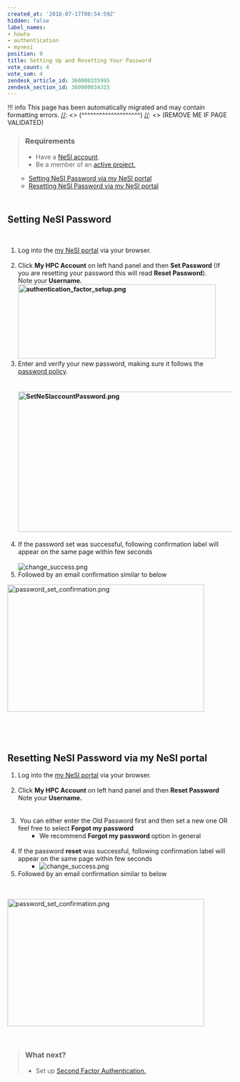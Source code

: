 ```yaml
---
created_at: '2018-07-17T00:54:59Z'
hidden: false
label_names:
- howto
- authentication
- mynesi
position: 0
title: Setting Up and Resetting Your Password
vote_count: 4
vote_sum: 4
zendesk_article_id: 360000335995
zendesk_section_id: 360000034315
---
```




[//]: <> (REMOVE ME IF PAGE VALIDATED)
[//]: <> (vvvvvvvvvvvvvvvvvvvv)
!!! info
    This page has been automatically migrated and may contain formatting errors.
[//]: <> (^^^^^^^^^^^^^^^^^^^^)
[//]: <> (REMOVE ME IF PAGE VALIDATED)

<blockquote class="blockquote-prereq">
<h3 id="prerequisites">Requirements</h3>
<ul>
<li>Have a <a href="https://support.nesi.org.nz/hc/en-gb/articles/360000159715" target="_self">NeSI account</a>.</li>
<li>Be a member of an <a href="https://support.nesi.org.nz/hc/en-gb/sections/360000196195-Accounts-Projects" target="_self">active project.</a>
</li>
</ul>
</blockquote>
<ul>
<li style="list-style-type: none;">
<ul>
<li><a href="#h_d7de94ee-b517-41dd-b70e-6fca380b38a6" target="_self">Setting NeSI Password via my NeSI portal</a></li>
<li class="wysiwyg-text-align-justify"><a href="#h_01G15PT2EM836JXJK202V52QZP" target="_self">Resetting NeSI Password via my NeSI portal</a></li>
</ul>
</li>
</ul>
<h2 id="h_d7de94ee-b517-41dd-b70e-6fca380b38a6">
<br><strong>Setting NeSI Password</strong>
</h2>
<p> </p>
<ol>
<li>Log into the <a href="https://my.nesi.org.nz">my NeSI portal</a> via your browser.<br><br>
</li>
<li>Click <strong>My HPC Account</strong> on left hand panel and then <strong>Set Password</strong> (If you are resetting your password this will read <strong>Reset Password</strong>).<br>Note your<strong> Username.<br><img src="https://support.nesi.org.nz/hc/article_attachments/4414700833935/authentication_factor_setup.png" alt="authentication_factor_setup.png" width="442" height="166"><br></strong>
</li>
<li>Enter and verify your new password, making sure it follows the <a href="https://support.nesi.org.nz/hc/en-gb/articles/360000336015" target="_self">password policy</a>.<br><br>
<h4><img src="https://support.nesi.org.nz/hc/article_attachments/360004939796/SetNeSIaccountPassword.png" alt="SetNeSIaccountPassword.png" width="628" height="314"></h4>
</li>
<li>If the password set was successful, following confirmation label will appear on the same page within few seconds<br> <br><img src="https://support.nesi.org.nz/hc/article_attachments/5662974048911" alt="change_success.png">
</li>
<li>Followed by an email confirmation similar to below</li>
</ol>
<p><img src="https://support.nesi.org.nz/hc/article_attachments/4702120915343/password_set_confirmation.png" alt="password_set_confirmation.png" width="440" height="285"></p>
<p> </p>
<p> </p>
<h2 id="h_01G15PT2EM836JXJK202V52QZP"><strong>Resetting NeSI Password via my NeSI portal</strong></h2>
<ol>
<li>Log into the <a href="https://my.nesi.org.nz">my NeSI portal</a> via your browser.<br><br>
</li>
<li>Click <strong>My HPC Account</strong> on left hand panel and then <strong>Reset Password</strong><br>Note your<strong><strong> Username.<br><br></strong></strong> <strong><br></strong>
</li>
<li> You can either enter the Old Password first and then set a new one OR feel free to select <strong><span class="wysiwyg-color-blue">Forgot my password </span></strong><br>
<ul>
<li style="list-style-type: none;">
<ul>
<li>
<span class="wysiwyg-color-black">We recommend </span><strong><span class="wysiwyg-color-blue">Forgot my password </span></strong><span class="wysiwyg-color-black">option in general <br><br></span>
</li>
</ul>
</li>
</ul>
</li>
<li>If the password <strong>reset</strong> was successful, following confirmation label will appear on the same page within few seconds<br>
<ol>
<li style="list-style-type: none;">
<ul>
<li><img src="https://support.nesi.org.nz/hc/article_attachments/5662974048911" alt="change_success.png"></li>
</ul>
</li>
</ol>
</li>
<li>Followed by an email confirmation similar to below<br> <br><br>
</li>
</ol>
<p><img src="https://support.nesi.org.nz/hc/article_attachments/4702120915343/password_set_confirmation.png" alt="password_set_confirmation.png" width="440" height="285"></p>
<p> </p>
<blockquote class="blockquote-postreq">
<h3 id="prerequisites">What next?</h3>
<ul>
<li>Set up <a href="https://support.nesi.org.nz/hc/en-gb/articles/360000203075-Setting-Up-Two-Factor-Authentication" target="_self">Second Factor Authentication.</a>
</li>
</ul>
</blockquote>
<p> </p>